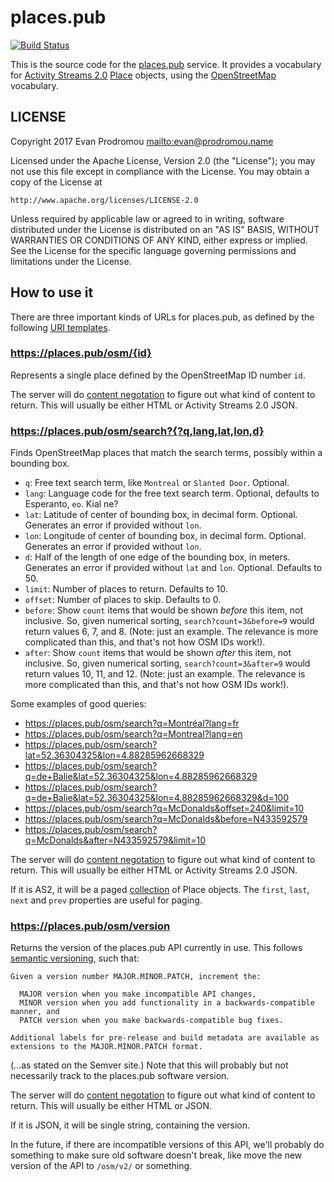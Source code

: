 # places.pub

[![Build Status](https://travis-ci.org/evanp/places-pub.svg?branch=master)](https://travis-ci.org/evanp/places-pub)

This is the source code for the [places.pub](https://places.pub/) service. It
provides a vocabulary for [Activity Streams 2.0](https://www.w3.org/TR/activitystreams-core/) [Place](https://www.w3.org/TR/activitystreams-vocabulary/#dfn-place) objects,
using the [OpenStreetMap](https://openstreetmap.org/) vocabulary.

## LICENSE

Copyright 2017 Evan Prodromou <mailto:evan@prodromou.name>

Licensed under the Apache License, Version 2.0 (the "License");
you may not use this file except in compliance with the License.
You may obtain a copy of the License at

    http://www.apache.org/licenses/LICENSE-2.0

Unless required by applicable law or agreed to in writing, software
distributed under the License is distributed on an "AS IS" BASIS,
WITHOUT WARRANTIES OR CONDITIONS OF ANY KIND, either express or implied.
See the License for the specific language governing permissions and
limitations under the License.

## How to use it

There are three important kinds of URLs for places.pub, as defined by the following [URI templates](https://tools.ietf.org/html/rfc6570).

### <https://places.pub/osm/{id}>

Represents a single place defined by the OpenStreetMap ID number `id`.

The server will do [content negotation](https://www.w3.org/Protocols/rfc2616/rfc2616-sec12.html) to figure out what kind of content to return. This will usually be either HTML or Activity Streams 2.0 JSON.

### <https://places.pub/osm/search?{?q,lang,lat,lon,d}>

Finds OpenStreetMap places that match the search terms, possibly within a bounding box.

*   `q`: Free text search term, like `Montreal` or `Slanted Door`. Optional.
*   `lang`: Language code for the free text search term. Optional, defaults to
    Esperanto, `eo`. Kial ne?
*   `lat`: Latitude of center of bounding box, in decimal form. Optional.
    Generates an error if provided without `lon`.
*   `lon`: Longitude of center of bounding box, in decimal form. Optional.
    Generates an error if provided without `lon`.
*   `d`: Half of the length of one edge of the bounding box, in meters.
    Generates an error if provided without `lat` and `lon`.  Optional.
    Defaults to 50.
*   `limit`: Number of places to return. Defaults to 10.
*   `offset`: Number of places to skip. Defaults to 0.
*   `before`: Show `count` items that would be shown *before* this item, not
    inclusive. So, given numerical sorting, `search?count=3&before=9` would return
    values 6, 7, and 8. (Note: just an example. The relevance is more complicated than this,
    and that's not how OSM IDs work!).
*   `after`: Show `count` items that would be shown *after* this item, not
    inclusive. So, given numerical sorting, `search?count=3&after=9` would return
    values 10, 11, and 12. (Note: just an example. The relevance is more complicated than this,
    and that's not how OSM IDs work!).

Some examples of good queries:

*   <https://places.pub/osm/search?q=Montréal?lang=fr>
*   <https://places.pub/osm/search?q=Montreal?lang=en>
*   <https://places.pub/osm/search?lat=52.36304325&lon=4.88285962668329>
*   <https://places.pub/osm/search?q=de+Balie&lat=52.36304325&lon=4.88285962668329>
*   <https://places.pub/osm/search?q=de+Balie&lat=52.36304325&lon=4.88285962668329&d=100>
*   <https://places.pub/osm/search?q=McDonalds&offset=240&limit=10>
*   <https://places.pub/osm/search?q=McDonalds&before=N433592579>
*   <https://places.pub/osm/search?q=McDonalds&after=N433592579&limit=10>

The server will do [content negotation](https://www.w3.org/Protocols/rfc2616/rfc2616-sec12.html) to figure out what kind of content to return. This will usually be either HTML or Activity Streams 2.0 JSON.

If it is AS2, it will be a paged [collection](https://www.w3.org/TR/activitystreams-core/#collections) of Place objects.
The `first`, `last`, `next` and `prev` properties are useful for paging.

### <https://places.pub/osm/version>

Returns the version of the places.pub API currently in use. This follows [semantic versioning](http://semver.org/), such that:

    Given a version number MAJOR.MINOR.PATCH, increment the:

      MAJOR version when you make incompatible API changes,
      MINOR version when you add functionality in a backwards-compatible manner, and
      PATCH version when you make backwards-compatible bug fixes.

    Additional labels for pre-release and build metadata are available as
    extensions to the MAJOR.MINOR.PATCH format.

(...as stated on the Semver site.) Note that this will probably but not
necessarily track to the places.pub software version.

The server will do [content negotation](https://www.w3.org/Protocols/rfc2616/rfc2616-sec12.html) to figure out what kind of content to return. This will usually be either HTML or JSON.

If it is JSON, it will be single string, containing the version.

In the future, if there are incompatible versions of this API, we'll probably
do something to make sure old software doesn't break, like move the new
version of the API to `/osm/v2/` or something.
